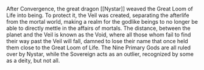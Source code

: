 After Convergence, the great dragon [[Nystar]] weaved the Great Loom of Life into being. To protect it, the Veil was created, separating the afterlife from the mortal world, making a realm for the godlike beings to no longer be able to directly mettle in the affairs of mortals. The distance, between the planet and the Veil is known as the Void, where all those whom fail to find their way past the Veil will fall, damned to lose their name that once held them close to the Great Loom of Life. The Nine Primary Gods are all ruled over by Nystar, while the Sovereign acts as an outlier, recognized by some as a deity, but not all.
